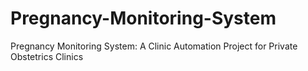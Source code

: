 # Pregnancy-Monitoring-System
Pregnancy Monitoring System: A Clinic Automation Project for Private Obstetrics Clinics
